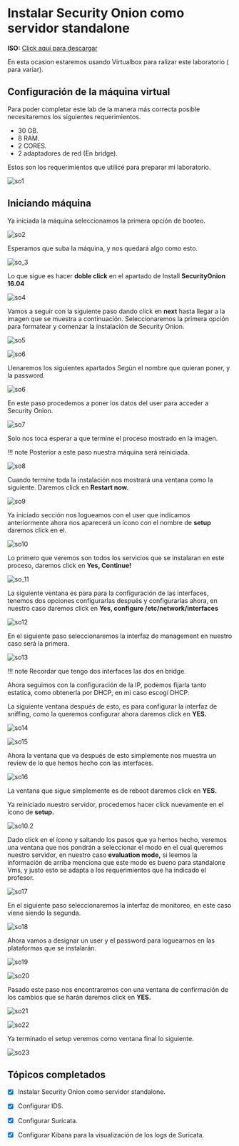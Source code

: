 

# **Instalar Security Onion como servidor standalone**

**ISO:** [Click aquí para descargar](https://download.securityonion.net/file/Security-Onion-16/securityonion-16.04.7.3.iso) 

En esta ocasion estaremos usando Virtualbox para ralizar este laboratorio ( para variar).

## **Configuración de la máquina virtual**

Para poder completar este lab de la manera más correcta posible necesitaremos los siguientes requerimientos.

- 30 GB.
- 8 RAM.
- 2 CORES.
- 2 adaptadores de red (En bridge).

Estos son los requerimientos que utilicé para preparar mi laboratorio.

![so1](img/so_1.png)

## **Iniciando máquina**

Ya iniciada la máquina seleccionamos la primera opción de booteo.

![so2](img/so_2.png)

Esperamos que suba la máquina, y nos quedará algo como esto.

![so_3](img/so_3.png)



Lo que sigue es hacer **doble click** en el apartado de Install **SecurityOnion 16.04**

![so4](img/so_4.png)



Vamos a seguir con la siguiente paso dando click en **next** hasta llegar a la imagen que se muestra a continuación. Seleccionaremos la primera opción para formatear y comenzar la instalación de Security Onion.

![so5](img/so_5.png)

![so6](img/so_6.png)

Llenaremos los siguientes apartados Según el nombre que quieran poner, y la password.

![so6](img/so_6.png)

En este paso procedemos a poner los datos del user para acceder a Security Onion.

![so7](img/so_7.png)

Solo nos toca esperar a que termine el proceso mostrado en la imagen.

!!! note
    Posterior a este paso nuestra máquina será reiniciada.

![so8](img/so_8.png)

Cuando termine toda la instalación nos mostrará una ventana como la siguiente. Daremos click en **Restart now.**

![so9](img/so_9.png)



Ya iniciado sección nos logueamos con el user que indicamos anteriormente ahora nos aparecerá un ícono con el nombre de **setup** daremos click en el.

![so10](img/so_10.png)

 

Lo primero que veremos son todos los servicios que se instalaran en este proceso, daremos click en **Yes, Continue!**

![so_11](img/so_11.png)

La siguiente ventana es para para la configuración de las interfaces, tenemos dos opciones configurarlas después y configurarlas ahora, en nuestro caso daremos click en **Yes, configure /etc/network/interfaces**

![so12](img/so_12.png)

En el siguiente paso seleccionaremos la interfaz de management en nuestro caso será la primera.

![so13](img/so_13.png)

!!! note
     Recordar que tengo dos interfaces las dos en bridge.
     
Ahora seguimos con la configuración de la IP, podemos fijarla tanto estatica, como obtenerla por DHCP, en mi caso escogí DHCP.

La siguiente ventana después de esto, es para configurar la interfaz de sniffing, como la queremos configurar ahora daremos click en **YES.**

![so14](img/so_14.png)

![so15](img/so_15.png)

Ahora la ventana que va después de esto simplemente nos muestra un review de lo que hemos hecho con las interfaces.

![so16](img/so_16.png)



La ventana que sigue simplemente es de reboot daremos click en **YES.**

Ya reiniciado nuestro servidor, procedemos hacer click nuevamente en el ícono de **setup.**

![so10.2](img/so_10.png)

Dado click en el ícono y saltando los pasos que ya hemos hecho, veremos una ventana que nos pondrán a seleccionar el modo en el cual queremos nuestro servidor, en nuestro caso **evaluation mode,** si leemos la información de arriba menciona que este modo es bueno para standalone Vms, y justo esto se adapta a los requerimientos que ha indicado el profesor.

![so17](img/so_17.png)

En el siguiente paso seleccionaremos la interfaz de monitoreo, en este caso viene siendo la segunda.

![so18](img/so_18.png)

Ahora vamos a designar un user y el password para loguearnos en las plataformas que se instalarán.

![so19](img/so_19.png)

![so20](img/so_20.png)

Pasado este paso nos encontraremos con una ventana de confirmación de los cambios que se harán daremos click en **YES.**

![so21](img/so_21.png)

![so22](img/so_22.png)

Ya terminado el setup veremos como ventana final lo siguiente.

![so23](img/so_23.png)

## **Tópicos completados**

- [x] Instalar Security Onion como servidor standalone.
- [x] Configurar IDS.
- [x] Configurar Suricata.

- [x] Configurar Kibana para la visualización de los logs de Suricata.

